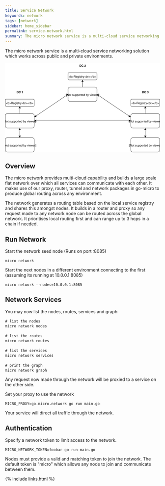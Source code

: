 ```yaml
---
title: Service Network
keywords: network
tags: [network]
sidebar: home_sidebar
permalink: service-network.html
summary: The micro network service is a multi-cloud service networking solution
---
```


The micro network service is a multi-cloud service networking solution which works across public and private environments.

<img src="images/network.svg" />

## Overview

The micro network provides multi-cloud capability and builds a large scale flat network over which all services can communicate with each other. 
It makes use of our proxy, router, tunnel and network packages in go-micro to produce global routing across any environment. 

The network generates a routing table based on the local service registry and shares this amongst nodes. It builds in a router and proxy so 
any request made to any network node can be routed across the global network. It prioritises local routing first and can range up to 3 
hops in a chain if needed.

## Run Network

Start the network seed node (Runs on port :8085)

```shell
micro network
```

Start the next nodes in a different environment connecting to the first (assuming its running at 10.0.0.1:8085)

```shell
micro network --nodes=10.0.0.1:8085
```

## Network Services

You may now list the nodes, routes, services and graph

```
# list the nodes
micro network nodes

# list the routes
micro network routes

# list the services
micro network services

# print the graph
micro network graph
```

Any request now made through the network will be proxied to a service on the other side.

Set your proxy to use the network
```
MICRO_PROXY=go.micro.network go run main.go
```

Your service will direct all traffic through the network. 


## Authentication

Specify a network token to limit access to the network.

```
MICRO_NETWORK_TOKEN=foobar go run main.go
```

Nodes must provide a valid and matching token to join the network. The default token is "micro" which allows 
any node to join and communicate between them.

{% include links.html %}

